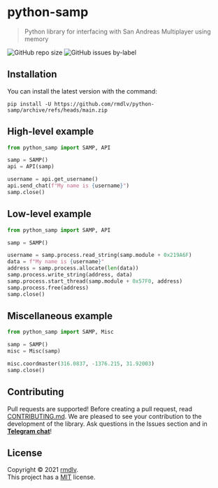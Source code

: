 # python-samp
>  Python library for interfacing with San Andreas Multiplayer using memory

![GitHub repo size](https://img.shields.io/github/repo-size/rmdlv/python-samp?style=flat-square)
![GitHub issues by-label](https://img.shields.io/github/issues/rmdlv/python-samp/bug?style=flat-square)

## Installation
You can install the latest version with the command:
```shell
pip install -U https://github.com/rmdlv/python-samp/archive/refs/heads/main.zip
```

## High-level example
```python
from python_samp import SAMP, API

samp = SAMP()
api = API(samp)

username = api.get_username()
api.send_chat(f"My name is {username}")
samp.close()
```

## Low-level example
```python
from python_samp import SAMP, API

samp = SAMP()

username = samp.process.read_string(samp.module + 0x219A6F)
data = f"My name is {username}"
address = samp.process.allocate(len(data))
samp.process.write_string(address, data)
samp.process.start_thread(samp.module + 0x57F0, address)
samp.process.free(address)
samp.close()
```

## Miscellaneous example
```python
from python_samp import SAMP, Misc

samp = SAMP()
misc = Misc(samp)

misc.coordmaster(316.0837, -1376.215, 31.92003)
samp.close()
```

## Contributing
Pull requests are supported! Before creating a pull request, read [CONTRIBUTING.md](https://github.com/rmdlv/python-samp/blob/main/CONTRIBUTING.md). We are pleased to see your contribution to the development of the library. Ask questions in the Issues section and in [**Telegram chat**](https://t.me/python_samp)!

## License
Copyright © 2021 [rmdlv](https://github.com/rmdlv).\
This project has a [MIT](https://github.com/rmdlv/python-samp/blob/main/LICENSE) license.